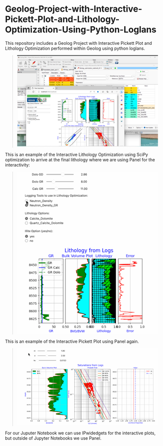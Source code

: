 # Geolog-Project-with-Interactive-Pickett-Plot-and-Lithology-Optimization-Using-Python-Loglans
This repository includes a Geolog Project with Interactive Pickett Plot and Lithology Optimization performed within Geolog using python loglans.
>
>![Geolog_Image](Geolog_workspace.png)
>
This is an example of the Interactive Lithology Optimization using SciPy optimization to arrive at the final lithology where we are using Panel for the interactivity:
>
>![Geolog_Image](Interactive_lith.gif)
>
This is an example of the Interactive Pickett Plot using Panel again.
>
>![Geolog_Image2](Picket_ipywidgets.gif)
>
For our Juputer Notebook we can use IPwidedgets for the interactive plots, but outside of Jupyter Notebooks we use Panel.
